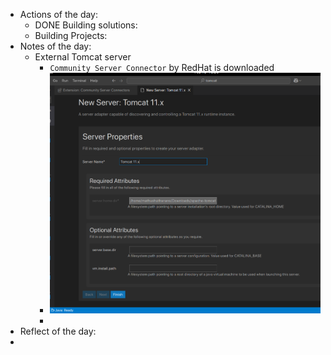 - Actions of the day:
	- DONE Building solutions:
	- Building Projects:
- Notes of the day:
	- External Tomcat server
		- `Community Server Connector` by RedHat is downloaded
		- ![image.png](../assets/image_1739714088332_0.png)
		-
- Reflect of the day:
-